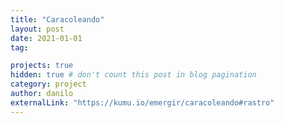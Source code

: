 ```yaml
---
title: "Caracoleando"
layout: post
date: 2021-01-01
tag:

projects: true
hidden: true # don't count this post in blog pagination
category: project
author: danilo
externalLink: "https://kumu.io/emergir/caracoleando#rastro"
---
```

